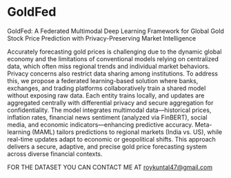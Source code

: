 # GoldFed
GoldFed: A Federated Multimodal Deep Learning Framework for Global Gold Stock Price Prediction with Privacy-Preserving Market Intelligence

Accurately forecasting gold prices is challenging due to the dynamic global economy and the limitations of conventional models relying on centralized data, which often miss regional trends and individual market behaviors. Privacy concerns also restrict data sharing among institutions. To address this, we propose a federated learning-based solution where banks, exchanges, and trading platforms collaboratively train a shared model without exposing raw data. Each entity trains locally, and updates are aggregated centrally with differential privacy and secure aggregation for confidentiality. The model integrates multimodal data—historical prices, inflation rates, financial news sentiment (analyzed via FinBERT), social media, and economic indicators—enhancing predictive accuracy. Meta-learning (MAML) tailors predictions to regional markets (India vs. US), while real-time updates adapt to economic or geopolitical shifts. This approach delivers a secure, adaptive, and precise gold price forecasting system across diverse financial contexts.

FOR THE DATASET YOU CAN CONTACT ME AT roykuntal47@gmail.com
